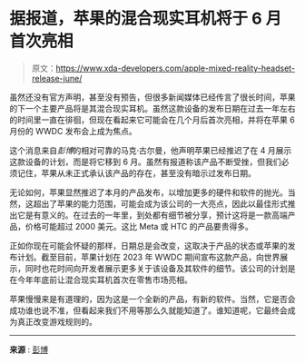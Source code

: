 # 据报道，苹果的混合现实耳机将于 6 月首次亮相

> 原文：<https://www.xda-developers.com/apple-mixed-reality-headset-release-june/>

虽然还没有官方声明，甚至没有预告，但很多新闻媒体已经传言了很长时间，苹果的下一个主要产品将是其混合现实耳机。虽然这款设备的发布日期在过去一年左右的时间里一直在徘徊，但现在看起来它可能会在几个月后首次亮相，并将在苹果 6 月份的 WWDC 发布会上成为焦点。

这个消息来自*彭博*的相对可靠的马克·古尔曼，他声明苹果已经推迟了在 4 月展示这款设备的计划，而是将它移到 6 月。虽然有报道称该产品不断受挫，但我们必须记住，苹果从未正式承认该产品的存在，甚至没有暗示过发布日期。

无论如何，苹果显然推迟了本月的产品发布，以增加更多的硬件和软件的抛光。当然，这超出了苹果的能力范围，可能会成为该公司的一大亮点，因此以最佳形式推出它是有意义的。在过去的一年里，到处都有细节被分享，预计这将是一款高端产品，价格可能超过 2000 美元。这比 Meta 或 HTC 的产品要贵得多。

正如你现在可能会怀疑的那样，日期总是会改变，这取决于产品的状态或苹果的发布计划。截至目前，苹果计划在 2023 年 WWDC 期间宣布这款产品，向世界展示，同时也花时间向开发者展示更多关于该设备及其软件的细节。该公司的计划是在今年年底前让混合现实耳机首次在零售市场亮相。

苹果慢慢来是有道理的，因为这是一个全新的产品，有新的软件。当然，它是否会成功谁也说不准，但看起来我们不用等那么久就能知道了。谁知道呢，它最终会成为真正改变游戏规则的。

* * *

**来源** : [彭博](https://www.bloomberg.com/news/articles/2023-02-15/apple-pushes-back-mixed-reality-headset-debut-two-months-to-june)